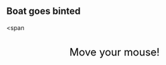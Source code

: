 ## Boat goes binted

<span<svg width="100%" height="100">
  <text x="50%" y="50%" text-anchor="middle" dominant-baseline="middle" font-size="24"
        onmousemove="evt.target.setAttribute('x', evt.clientX); evt.target.setAttribute('y', evt.clientY)">
    Move your mouse!
  </text>
</svg>